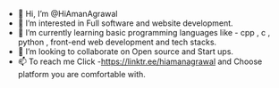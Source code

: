 - 👋 Hi, I’m @HiAmanAgrawal
- 👀 I’m interested in Full software and website development.
- 🌱 I’m currently learning basic programming languages like - cpp , c , python  , front-end web development and tech stacks.
- 💞️ I’m looking to collaborate on Open source and Start ups.
- 📫 To reach me Click -https://linktr.ee/hiamanagrawal and Choose platform you are comfortable with.
